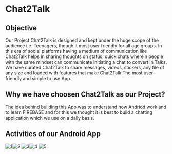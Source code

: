# Chat2Talk

## Objective
 Our Project Chat2Talk is designed and kept under the huge scope of the audience i.e. Teenagers, though it most user friendly for all age groups. In this era of social platforms having a medium of communication like Chat2Talk helps in sharing thoughts on status, quick chats wherein people with the same mindset can communicate initiating a chat to convert in Talks. We have curated Chat2Talk to share messages, videos, stickers, any file of any size and loaded with features that make Chat2Talk The most user-friendly and simple to use App.
 
 ## Why we have choosen Chat2Talk as our Project?
The idea behind building this App was to understand how Andriod work and to learn FIREBASE and for this we thought it is best to build a chatting application which we use on a daily basis.

## Activities of our Android App

![1](https://user-images.githubusercontent.com/55083648/125155896-408d5600-e180-11eb-9151-59bb0f9ac8c2.png)![2](https://user-images.githubusercontent.com/55083648/125155902-471bcd80-e180-11eb-8615-f4c007ee73a5.png)
![3](https://user-images.githubusercontent.com/55083648/125155909-4e42db80-e180-11eb-866a-5e6711d1921e.png)![4](https://user-images.githubusercontent.com/55083648/125155915-53078f80-e180-11eb-9920-185a327eae6d.png)
![5](https://user-images.githubusercontent.com/55083648/125155919-56028000-e180-11eb-8549-cfd0715f94a9.png)












